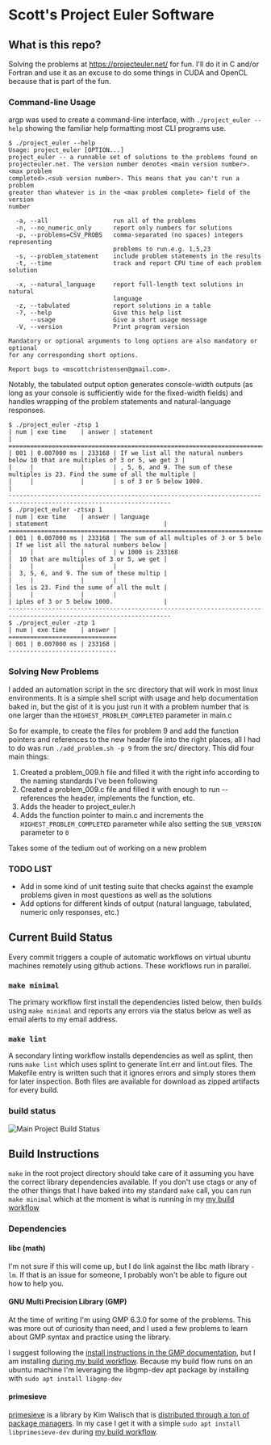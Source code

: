 # Scott's Project Euler Software

## What is this repo?
Solving the problems at https://projecteuler.net/ for fun. I'll do it in C and/or Fortran and use it as an excuse to do some things in CUDA and OpenCL because that is part of the fun.

### Command-line Usage
argp was used to create a command-line interface, with `./project_euler --help` showing the familiar help formatting most CLI programs use.

```console
$ ./project_euler --help
Usage: project_euler [OPTION...]
project_euler -- a runnable set of solutions to the problems found on
projecteuler.net. The version number denotes <main version number>.<max problem
completed>.<sub version number>. This means that you can't run a problem
greater than whatever is in the <max problem complete> field of the version
number

  -a, --all                  run all of the problems
  -n, --no_numeric_only      report only numbers for solutions
  -p, --problems=CSV_PROBS   comma-separated (no spaces) integers representing
                             problems to run.e.g. 1,5,23
  -s, --problem_statement    include problem statements in the results
  -t, --time                 track and report CPU time of each problem solution
                            
  -x, --natural_language     report full-length text solutions in natural
                             language
  -z, --tabulated            report solutions in a table
  -?, --help                 Give this help list
      --usage                Give a short usage message
  -V, --version              Print program version

Mandatory or optional arguments to long options are also mandatory or optional
for any corresponding short options.

Report bugs to <mscottchristensen@gmail.com>.
```

Notably, the tabulated output option generates console-width outputs (as long as your console is sufficiently wide for the fixed-width fields) and handles wrapping of the problem statements and natural-language responses.

```console
$ ./project_euler -ztsp 1
| num | exe time    | answer | statement                                                                          |
===================================================================================================================
| 001 | 0.007000 ms | 233168 | If we list all the natural numbers below 10 that are multiples of 3 or 5, we get 3 |
|     |             |        | , 5, 6, and 9. The sum of these multiples is 23. Find the sume of all the multiple |
|     |             |        | s of 3 or 5 below 1000.                                                            |
-------------------------------------------------------------------------------------------------------------------
$ ./project_euler -ztsxp 1
| num | exe time    | answer | language                                | statement                                |
===================================================================================================================
| 001 | 0.007000 ms | 233168 | The sum of all multiples of 3 or 5 belo | If we list all the natural numbers below |
|     |             |        | w 1000 is 233168                        |  10 that are multiples of 3 or 5, we get |
|     |             |        |                                         |  3, 5, 6, and 9. The sum of these multip |
|     |             |        |                                         | les is 23. Find the sume of all the mult |
|     |             |        |                                         | iples of 3 or 5 below 1000.              |
-------------------------------------------------------------------------------------------------------------------
$ ./project_euler -ztp 1
| num | exe time    | answer |
==============================
| 001 | 0.007000 ms | 233168 |
------------------------------
```

### Solving New Problems
I added an automation script in the src directory that will work in most linux environments. It is a simple shell script with usage and help documentation baked in, but the gist of it is you just run it with a problem number that is one larger than the `HIGHEST_PROBLEM_COMPLETED` parameter in main.c

So for example, to create the files for problem 9 and add the function pointers and references to the new header file into the right places, all I had to do was run `./add_problem.sh -p 9` from the src/ directory. This did four main things:
1. Created a problem_009.h file and filled it with the right info according to the naming standards I've been following
2. Created a problem_009.c file and filled it with enough to run -- references the header, implements the function, etc.
3. Adds the header to project_euler.h
4. Adds the function pointer to main.c and increments the `HIGHEST_PROBLEM_COMPLETED` parameter while also setting the `SUB_VERSION` parameter to `0`

Takes some of the tedium out of working on a new problem

### TODO LIST
- Add in some kind of unit testing suite that checks against the example problems given in most questions as well as the solutions
- Add options for different kinds of output (natural language, tabulated, numeric only responses, etc.)

## Current Build Status
Every commit triggers a couple of automatic workflows on virtual ubuntu machines remotely using github actions. These workflows run in parallel.

### `make minimal`
The primary workflow first install the dependencies listed below, then builds using `make minimal` and reports any errors via the status below as well as email alerts to my email address. 

### `make lint`
A secondary linting workflow installs dependencies as well as splint, then runs `make lint` which uses splint to generate lint.err and lint.out files. The Makefile entry is written such that it ignores errors and simply stores them for later inspection. Both files are available for download as zipped artifacts for every build.

### build status
![Main Project Build Status](https://github.com/meowFlute/project_euler/actions/workflows/makefile.yml/badge.svg)

## Build Instructions
`make` in the root project directory should take care of it assuming you have the correct library dependencies available. If you don't use ctags or any of the other things that I have baked into my standard `make` call, you can run `make minimal` which at the moment is what is running in my [my build workflow](https://github.com/meowFlute/project_euler/blob/main/.github/workflows/makefile.yml)

### Dependencies
#### libc (math)
I'm not sure if this will come up, but I do link against the libc math library `-lm`. If that is an issue for someone, I probably won't be able to figure out how to help you.

#### GNU Multi Precision Library (GMP)
At the time of writing I'm using GMP 6.3.0 for some of the problems. This was more out of curiosity than need, and I used a few problems to learn about GMP syntax and practice using the library. 

I suggest following the [install instructions in the GMP documentation](https://gmplib.org/manual/Installing-GMP), but I am installing [during my build workflow](https://github.com/meowFlute/project_euler/blob/main/.github/workflows/makefile.yml). Because my build flow runs on an ubuntu machine I'm leveraging the libgmp-dev apt package by installing with `sudo apt install libgmp-dev`

#### primesieve
[primesieve](https://github.com/kimwalisch/primesieve) is a library by Kim Walisch that is [distributed through a ton of package managers](https://github.com/kimwalisch/primesieve). In my case I get it with a simple `sudo apt install libprimesieve-dev` during [my build workflow](https://github.com/meowFlute/project_euler/blob/main/.github/workflows/makefile.yml).
